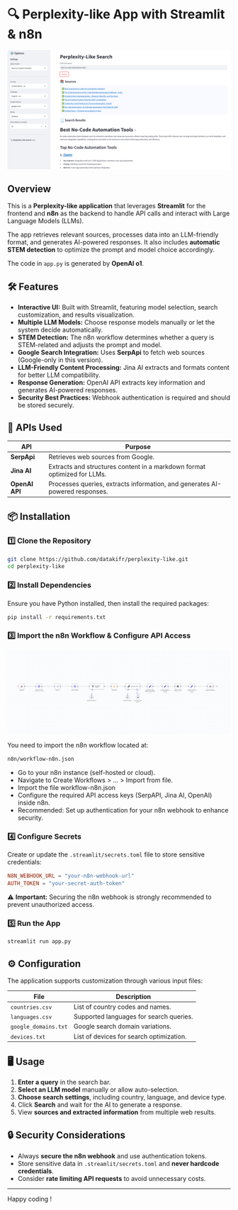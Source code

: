 # 🔍 Perplexity-like App with Streamlit & n8n

![Perplexity-like App](assets/perplexity-like-with-n8n-and-streamlit.png)

## Overview

This is a **Perplexity-like application** that leverages **Streamlit** for the frontend and **n8n** as the backend to handle API calls and interact with Large Language Models (LLMs).

The app retrieves relevant sources, processes data into an LLM-friendly format, and generates AI-powered responses. It also includes **automatic STEM detection** to optimize the prompt and model choice accordingly.

The code in `app.py` is generated by **OpenAI o1**.

## 🛠️ Features

- **Interactive UI:** Built with Streamlit, featuring model selection, search customization, and results visualization.
- **Multiple LLM Models:** Choose response models manually or let the system decide automatically.
- **STEM Detection:** The n8n workflow determines whether a query is STEM-related and adjusts the prompt and model.
- **Google Search Integration:** Uses **SerpApi** to fetch web sources (Google-only in this version).
- **LLM-Friendly Content Processing:** Jina AI extracts and formats content for better LLM compatibility.
- **Response Generation:** OpenAI API extracts key information and generates AI-powered responses.
- **Security Best Practices:** Webhook authentication is required and should be stored securely.

## 🔗 APIs Used

| API        | Purpose |
|------------|---------|
| **SerpApi** | Retrieves web sources from Google. |
| **Jina AI** | Extracts and structures content in a markdown format optimized for LLMs. |
| **OpenAI API** | Processes queries, extracts information, and generates AI-powered responses. |

## 📦 Installation

### 1️⃣ Clone the Repository

```bash
git clone https://github.com/datakifr/perplexity-like.git
cd perplexity-like
```

### 2️⃣ Install Dependencies

Ensure you have Python installed, then install the required packages:

```bash
pip install -r requirements.txt
```

### 3️⃣ Import the n8n Workflow & Configure API Access
![Perplexity-like App](assets/n8n-workflow.png)

You need to import the n8n workflow located at:

```bash
n8n/workflow-n8n.json
```
- Go to your n8n instance (self-hosted or cloud).
- Navigate to Create Workflows > ... > Import from file.
- Import the file workflow-n8n.json 
- Configure the required API access keys (SerpAPI, Jina AI, OpenAI) inside n8n.
- Recommended: Set up authentication for your n8n webhook to enhance security.


### 4️⃣ Configure Secrets

Create or update the `.streamlit/secrets.toml` file to store sensitive credentials:

```toml
N8N_WEBHOOK_URL = "your-n8n-webhook-url"
AUTH_TOKEN = "your-secret-auth-token"
```

⚠️ **Important:** Securing the n8n webhook is strongly recommended to prevent unauthorized access.

### 5️⃣ Run the App

```bash
streamlit run app.py
```

## ⚙️ Configuration

The application supports customization through various input files:

| File | Description |
|------|-------------|
| `countries.csv` | List of country codes and names. |
| `languages.csv` | Supported languages for search queries. |
| `google_domains.txt` | Google search domain variations. |
| `devices.txt` | List of devices for search optimization. |

## 🖥️ Usage

1. **Enter a query** in the search bar.
2. **Select an LLM model** manually or allow auto-selection.
3. **Choose search settings**, including country, language, and device type.
4. Click **Search** and wait for the AI to generate a response.
5. View **sources and extracted information** from multiple web results.

## 🔒 Security Considerations

- Always **secure the n8n webhook** and use authentication tokens.
- Store sensitive data in `.streamlit/secrets.toml` and **never hardcode credentials**.
- Consider **rate limiting API requests** to avoid unnecessary costs.



---

Happy coding !
